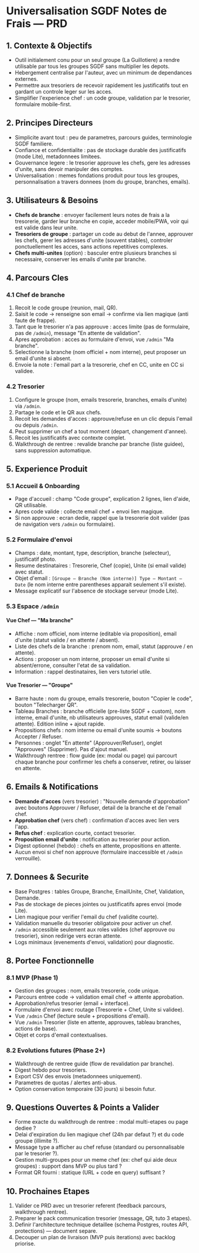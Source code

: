 # Universalisation SGDF Notes de Frais — PRD

## 1. Contexte & Objectifs

- Outil initialement conu pour un seul groupe (La Guillotiere) a rendre utilisable par tous les groupes SGDF sans multiplier les depots.
- Hebergement centralise par l'auteur, avec un minimum de dependances externes.
- Permettre aux tresoriers de recevoir rapidement les justificatifs tout en gardant un controle leger sur les acces.
- Simplifier l'experience chef : un code groupe, validation par le tresorier, formulaire mobile-first.

## 2. Principes Directeurs

- Simplicite avant tout : peu de parametres, parcours guides, terminologie SGDF familiere.
- Confiance et confidentialite : pas de stockage durable des justificatifs (mode Lite), metadonnees limitees.
- Gouvernance legere : le tresorier approuve les chefs, gere les adresses d'unite, sans devoir manipuler des comptes.
- Universalisation : memes fondations produit pour tous les groupes, personnalisation a travers donnees (nom du groupe, branches, emails).

## 3. Utilisateurs & Besoins

- **Chefs de branche** : envoyer facilement leurs notes de frais a la tresorerie, garder leur branche en copie, acceder mobile/PWA, voir qui est valide dans leur unite.
- **Tresoriers de groupe** : partager un code au debut de l'annee, approuver les chefs, gerer les adresses d'unite (souvent stables), controler ponctuellement les acces, sans actions repetitives complexes.
- **Chefs multi-unites** (option) : basculer entre plusieurs branches si necessaire, conserver les emails d'unite par branche.

## 4. Parcours Cles

### 4.1 Chef de branche

1. Recoit le code groupe (reunion, mail, QR).
2. Saisit le code -> renseigne son email -> confirme via lien magique (anti faute de frappe).
3. Tant que le tresorier n'a pas approuve : acces limite (pas de formulaire, pas de `/admin`), message "En attente de validation".
4. Apres approbation : acces au formulaire d'envoi, vue `/admin` "Ma branche".
5. Selectionne la branche (nom officiel + nom interne), peut proposer un email d'unite si absent.
6. Envoie la note : l'email part a la tresorerie, chef en CC, unite en CC si validee.

### 4.2 Tresorier

1. Configure le groupe (nom, emails tresorerie, branches, emails d'unite) via `/admin`.
2. Partage le code et le QR aux chefs.
3. Recoit les demandes d'acces : approuve/refuse en un clic depuis l'email ou depuis `/admin`.
4. Peut supprimer un chef a tout moment (depart, changement d'annee).
5. Recoit les justificatifs avec contexte complet.
6. Walkthrough de rentree : revalide branche par branche (liste guidee), sans suppression automatique.

## 5. Experience Produit

### 5.1 Accueil & Onboarding

- Page d'accueil : champ "Code groupe", explication 2 lignes, lien d'aide, QR utilisable.
- Apres code valide : collecte email chef + envoi lien magique.
- Si non approuve : ecran dedie, rappel que la tresorerie doit valider (pas de navigation vers `/admin` ou formulaire).

### 5.2 Formulaire d'envoi

- Champs : date, montant, type, description, branche (selecteur), justificatif photo.
- Resume destinataires : Tresorerie, Chef (copie), Unite (si email valide) avec statut.
- Objet d'email : `[Groupe – Branche (Nom interne)] Type – Montant – Date` (le nom interne entre parentheses apparait seulement s'il existe).
- Message explicatif sur l'absence de stockage serveur (mode Lite).

### 5.3 Espace `/admin`

#### Vue Chef — "Ma branche"

- Affiche : nom officiel, nom interne (editable via proposition), email d'unite (statut valide / en attente / absent).
- Liste des chefs de la branche : prenom nom, email, statut (approuve / en attente).
- Actions : proposer un nom interne, proposer un email d'unite si absent/errone, consulter l'etat de sa validation.
- Information : rappel destinataires, lien vers tutoriel utile.

#### Vue Tresorier — "Groupe"

- Barre haute : nom du groupe, emails tresorerie, bouton "Copier le code", bouton "Telecharger QR".
- Tableau Branches : branche officielle (pre-liste SGDF + custom), nom interne, email d'unite, nb utilisateurs approuves, statut email (valide/en attente). Edition inline + ajout rapide.
- Propositions chefs : nom interne ou email d'unite soumis -> boutons Accepter / Refuser.
- Personnes : onglet "En attente" (Approuver/Refuser), onglet "Approuves" (Supprimer). Pas d'ajout manuel.
- Walkthrough rentree : flow guide (ex: modal ou page) qui parcourt chaque branche pour confirmer les chefs a conserver, retirer, ou laisser en attente.

## 6. Emails & Notifications

- **Demande d'acces** (vers tresorier) : "Nouvelle demande d'approbation" avec boutons Approuver / Refuser, detail de la branche et de l'email chef.
- **Approbation chef** (vers chef) : confirmation d'acces avec lien vers l'app.
- **Refus chef** : explication courte, contact tresorier.
- **Proposition email d'unite** : notification au tresorier pour action.
- Digest optionnel (hebdo) : chefs en attente, propositions en attente.
- Aucun envoi si chef non approuve (formulaire inaccessible et `/admin` verrouille).

## 7. Donnees & Securite

- Base Postgres : tables Groupe, Branche, EmailUnite, Chef, Validation, Demande.
- Pas de stockage de pieces jointes ou justificatifs apres envoi (mode Lite).
- Lien magique pour verifier l'email du chef (validite courte).
- Validation manuelle du tresorier obligatoire pour activer un chef.
- `/admin` accessible seulement aux roles valides (chef approuve ou tresorier), sinon redirige vers ecran attente.
- Logs minimaux (evenements d'envoi, validation) pour diagnostic.

## 8. Portee Fonctionnelle

### 8.1 MVP (Phase 1)

- Gestion des groupes : nom, emails tresorerie, code unique.
- Parcours entree code -> validation email chef -> attente approbation.
- Approbation/refus tresorier (email + interface).
- Formulaire d'envoi avec routage (Tresorerie + Chef, Unite si validee).
- Vue `/admin` Chef (lecture seule + propositions d'email).
- Vue `/admin` Tresorier (liste en attente, approuves, tableau branches, actions de base).
- Objet et corps d'email contextualises.

### 8.2 Evolutions futures (Phase 2+)

- Walkthrough de rentree guide (flow de revalidation par branche).
- Digest hebdo pour tresoriers.
- Export CSV des envois (metadonnees uniquement).
- Parametres de quotas / alertes anti-abus.
- Option conservation temporaire (30 jours) si besoin futur.

## 9. Questions Ouvertes & Points a Valider

- Forme exacte du walkthrough de rentree : modal multi-etapes ou page dediee ?
- Delai d'expiration du lien magique chef (24h par defaut ?) et du code groupe (illimite ?).
- Message type a afficher au chef refuse (standard ou personnalisable par le tresorier ?).
- Gestion multi-groupes pour un meme chef (ex: chef qui aide deux groupes) : support dans MVP ou plus tard ?
- Format QR fourni : statique (URL + code en query) suffisant ?

## 10. Prochaines Etapes

1. Valider ce PRD avec un tresorier referent (feedback parcours, walkthrough rentree).
2. Preparer le pack communication tresorier (message, QR, tuto 3 etapes).
3. Definir l'architecture technique detaillee (schema Postgres, routes API, protections) — document separe.
4. Decouper un plan de livraison (MVP puis iterations) avec backlog priorise.
